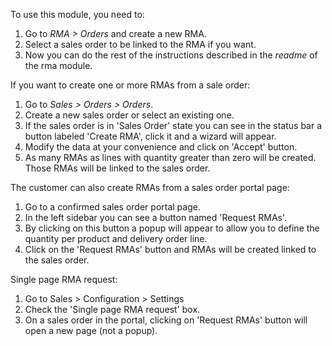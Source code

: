 To use this module, you need to:

1.  Go to *RMA \> Orders* and create a new RMA.
2.  Select a sales order to be linked to the RMA if you want.
3.  Now you can do the rest of the instructions described in the
    *readme* of the rma module.

If you want to create one or more RMAs from a sale order:

1.  Go to *Sales \> Orders \> Orders*.
2.  Create a new sales order or select an existing one.
3.  If the sales order is in 'Sales Order' state you can see in the
    status bar a button labeled 'Create RMA', click it and a wizard will
    appear.
4.  Modify the data at your convenience and click on 'Accept' button.
5.  As many RMAs as lines with quantity greater than zero will be
    created. Those RMAs will be linked to the sales order.

The customer can also create RMAs from a sales order portal page:

1.  Go to a confirmed sales order portal page.
2.  In the left sidebar you can see a button named 'Request RMAs'.
3.  By clicking on this button a popup will appear to allow you to
    define the quantity per product and delivery order line.
4.  Click on the 'Request RMAs' button and RMAs will be created linked
    to the sales order.

Single page RMA request:

1.  Go to Sales > Configuration > Settings
2.  Check the 'Single page RMA request' box.
3.  On a sales order in the portal, clicking on 'Request RMAs' button will open a new page (not a popup).
